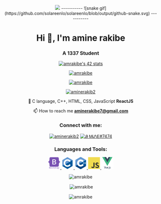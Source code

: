 <div align="center">
<img src="https://cdn.dribbble.com/users/1162077/screenshots/3848914/programmer.gif" width=600 />
-----------
  ![snake gif](https://github.com/solareenlo/solareenlo/blob/output/github-snake.svg)
<!-- [![](https://raw.githubusercontent.com/solareenlo/solareenlo/main/profile-summary-card-output/github_dark/0-profile-details.svg)](https://github.com/vn7n24fzkq/github-profile-summary-cards) -->
<!-- [![](https://raw.githubusercontent.com/solareenlo/solareenlo/main/profile-summary-card-output/github_dark/1-repos-per-language.svg)](https://github.com/vn7n24fzkq/github-profile-summary-cards) -->
<!-- [![](https://raw.githubusercontent.com/solareenlo/solareenlo/main/profile-summary-card-output/github_dark/2-most-commit-language.svg)](https://github.com/vn7n24fzkq/github-profile-summary-cards) -->
<!-- [![](https://raw.githubusercontent.com/solareenlo/solareenlo/main/profile-summary-card-output/github_dark/3-stats.svg)](https://github.com/vn7n24fzkq/github-profile-summary-cards) -->
<!-- [![](https://raw.githubusercontent.com/solareenlo/solareenlo/main/profile-summary-card-output/github_dark/4-productive-time.svg)](https://github.com/vn7n24fzkq/github-profile-summary-cards) -->
  -----------
<h1>Hi 👋, I'm amine rakibe</h1>
<h3>A 1337 Student</h3>

[![amrakibe's 42 stats](https://badge.mediaplus.ma/greenbinary/amrakibe)](https://github.com/oakoudad/badge42)
  
  <a target="_blank" rel="noopener noreferrer" href="https://camo.githubusercontent.com/c059d53321a451427c1d549524a3708af3a4d2693f36b8aee35e192917c2d075/68747470733a2f2f6b6f6d617265762e636f6d2f67687076632f3f757365726e616d653d616d72616b696265266c6162656c3d50726f66696c65253230766965777326636f6c6f723d306537356236267374796c653d666c6174"><img src="https://camo.githubusercontent.com/c059d53321a451427c1d549524a3708af3a4d2693f36b8aee35e192917c2d075/68747470733a2f2f6b6f6d617265762e636f6d2f67687076632f3f757365726e616d653d616d72616b696265266c6162656c3d50726f66696c65253230766965777326636f6c6f723d306537356236267374796c653d666c6174" alt="amrakibe" data-canonical-src="https://komarev.com/ghpvc/?username=amrakibe&amp;label=Profile%20views&amp;color=0e75b6&amp;style=flat" style="max-width: 100%;"></a>
  
<p> <a href="https://github.com/ryo-ma/github-profile-trophy"><img src="https://github-profile-trophy.vercel.app/?username=amrakibe" alt="amrakibe" /></a> </p>
<p> <a href="https://twitter.com/aminerakib2" target="blank"><img src="https://img.shields.io/twitter/follow/aminerakib2?logo=twitter&style=for-the-badge" alt="aminerakib2" /></a> </p>

🌱 C language, C++, HTML, CSS, JavaScript **ReactJS**

📫 How to reach me **aminerakibe7@gmail.com**

<h3>Connect with me:</h3>
<p>
<a href="https://twitter.com/AMINERAKIB2" target="blank"><img align="center" src="https://raw.githubusercontent.com/rahuldkjain/github-profile-readme-generator/master/src/images/icons/Social/twitter.svg" alt="aminerakib2" height="30" width="40" /></a>
<!-- <a href="https://www.facebook.com/people/Rakibe-Amine/100039255220746/><img align="center" src="https://raw.githubusercontent.com/rahuldkjain/github-profile-readme-generator/master/src/images/icons/Social/facebook.svg" alt="amine rakibe" height="30" width="40" /></a> -->
<a href="https://discord.gg/Ꭿ ᎷᎥᏁᎬ#7474" target="blank"><img align="center" src="https://raw.githubusercontent.com/rahuldkjain/github-profile-readme-generator/master/src/images/icons/Social/discord.svg" alt="Ꭿ ᎷᎥᏁᎬ#7474" height="30" width="40" /></a>
</p>

<h3>Languages and Tools:</h3>
<p> <a href="https://getbootstrap.com" target="_blank" rel="noreferrer"> <img src="https://raw.githubusercontent.com/devicons/devicon/master/icons/bootstrap/bootstrap-plain-wordmark.svg" alt="bootstrap" width="40" height="40"/> </a> <a href="https://www.cprogramming.com/" target="_blank" rel="noreferrer"> <img src="https://raw.githubusercontent.com/devicons/devicon/master/icons/c/c-original.svg" alt="c" width="40" height="40"/> </a> <a href="https://www.w3schools.com/cpp/" target="_blank" rel="noreferrer"> <img src="https://raw.githubusercontent.com/devicons/devicon/master/icons/cplusplus/cplusplus-original.svg" alt="cplusplus" width="40" height="40"/> </a> <a href="https://developer.mozilla.org/en-US/docs/Web/JavaScript" target="_blank" rel="noreferrer"> <img src="https://raw.githubusercontent.com/devicons/devicon/master/icons/javascript/javascript-original.svg" alt="javascript" width="40" height="40"/> </a> <a href="https://vuejs.org/" target="_blank" rel="noreferrer"> <img src="https://raw.githubusercontent.com/devicons/devicon/master/icons/vuejs/vuejs-original-wordmark.svg" alt="vuejs" width="40" height="40"/> </a> </p>

<p><img src="https://github-readme-stats.vercel.app/api/top-langs?username=amrakibe&show_icons=true&locale=en&layout=compact" alt="amrakibe" /></p>

<p>&nbsp;<img align="center" src="https://github-readme-stats.vercel.app/api?username=amrakibe&show_icons=true&locale=en" alt="amrakibe" /></p>

<p><img align="center" src="https://github-readme-streak-stats.herokuapp.com/?user=amrakibe&" alt="amrakibe" /></p>
</div>
